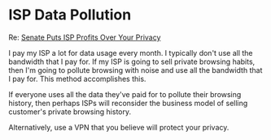 # ISP Data Pollution

Re: [Senate Puts ISP Profits Over Your Privacy](https://www.eff.org/deeplinks/2017/03/senate-puts-isp-profits-over-your-privacy)
 
I pay my ISP a lot for data usage every month. I typically don't use all the bandwidth that I pay for.
If my ISP is going to sell private browsing habits, then I'm going to pollute browsing with noise
and use all the bandwidth that I pay for. This method accomplishes this.

If everyone uses all the data they've paid for to pollute their browsing history, then perhaps ISPs will
reconsider the business model of selling customer's private browsing history.

Alternatively, use a VPN that you believe will protect your privacy. 
